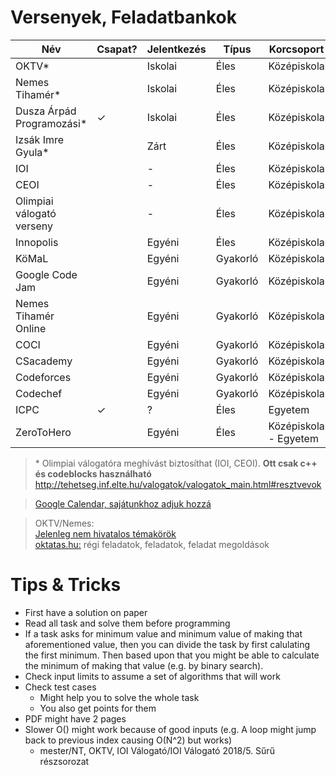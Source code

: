 # Versenyek, Feladatbankok
|            Név            | Csapat? | Jelentkezés |  Típus   |      Korcsoport       |                                                 Link                                                  |
| ------------------------- | ------- | ----------- | -------- | --------------------- | ----------------------------------------------------------------------------------------------------- |
| OKTV*                     |         | Iskolai     | Éles     | Középiskola           | [Link](https://www.oktatas.hu/kozneveles/tanulmanyi_versenyek/oktv_kereteben/aktualis_versenyidoszak) |
| Nemes Tihamér*            |         | Iskolai     | Éles     | Középiskola           | [Link](http://nemes.inf.elte.hu/)                                                                     |
| Dusza Árpád Programozási* | ✓       | Iskolai     | Éles     | Középiskola           | [Link](https://isze.hu/dusza-arpad-orszagos-programozoi-emlekverseny/)                                |
| Izsák Imre Gyula*         |         | Zárt        | Éles     | Középiskola           | [Link](http://www.zmgzeg.sulinet.hu/izsak/)                                                           |
| IOI                       |         | -           | Éles     | Középiskola           | [Link](https://ioinformatics.org/)                                                                    |
| CEOI                      |         | -           | Éles     | Középiskola           | [Link](http://ceoi.inf.elte.hu/)                                                                      |
| Olimpiai válogató verseny |         | -           | Éles     | Középiskola           | [Link](http://tehetseg.inf.elte.hu/valogatok/valogatok_main.html)                                     |
| Innopolis                 |         | Egyéni      | Éles     | Középiskola           | [Link](https://olymp.innopolis.ru/en/ooui/information/)                                               |
| KöMaL                     |         | Egyéni      | Gyakorló | Középiskola           | [Link](https://www.komal.hu/)                                                                         |
| Google Code Jam           |         | Egyéni      | Gyakorló | Középiskola           | [Link](https://codingcompetitions.withgoogle.com/codejam)                                             |
| Nemes Tihamér Online      |         | Egyéni      | Gyakorló | Középiskola           | [Link](http://tehetseg.inf.elte.hu/nemes-online/)                                                     |
| COCI                      |         | Egyéni      | Gyakorló | Középiskola           | [Link](http://hsin.hr/coci/)                                                                          |
| CSacademy                 |         | Egyéni      | Gyakorló | Középiskola           | [Link](https://csacademy.com/)                                                                        |
| Codeforces                |         | Egyéni      | Gyakorló | Középiskola           | [Link](https://codeforces.com/)                                                                       |
| Codechef                  |         | Egyéni      | Gyakorló | Középiskola           | [Link](https://www.codechef.com/)                                                                     |
| ICPC                      | ✓       | ?           | Éles     | Egyetem               | [Link](https://icpc.baylor.edu/)                                                                      |
| ZeroToHero                |         | Egyéni      | Éles     | Középiskola - Egyetem | [Link](http://www.zerotohero.hu/)                                                                     |
> \* Olimpiai válogatóra meghívást biztosíthat (IOI, CEOI). **Ott csak c++ és codeblocks használható**  
> http://tehetseg.inf.elte.hu/valogatok/valogatok_main.html#resztvevok  

> [Google Calendar, sajátunkhoz adjuk hozzá](https://calendar.google.com/calendar/embed?title=Tanulm%C3%A1nyi+versenyek&wkst=2&bgcolor=%23FFFFFF&src=ss881teo41uk82ir2g5p4bk6l0@group.calendar.google.com&color=%23182C57&src=rsd5iorkti3b2fuclehukn95s0@group.calendar.google.com&color=%23B1440E&src=omhgl1n9epdsefcu087cqouie0@group.calendar.google.com&color=%2342104A&src=hu.hungarian%23holiday@group.v.calendar.google.com&color=%23125A12&ctz=Europe/Budapest&hl=hu)

> OKTV/Nemes:  
> [Jelenleg nem hivatalos témakörök](https://github.com/niklaci/NT-Syllabus)  
> [oktatas.hu:](oktatas.hu) régi feladatok, feladatok, feladat megoldások  

# Tips & Tricks
- First have a solution on paper
- Read all task and solve them before programming
- If a task asks for minimum value and minimum value of making that aforementioned value, then you can divide the task by first calulating the first minimum. Then based upon that you might be able to calculate the minimum of making that value (e.g. by binary search).
- Check input limits to assume a set of algorithms that will work
- Check test cases
  - Might help you to solve the whole task
  - You also get points for them
- PDF might have 2 pages
- Slower O() might work because of good inputs (e.g. A loop might jump back to previous index causing O(N^2) but works)
  - mester/NT, OKTV, IOI Válogató/IOI Válogató 2018/5. Sűrű részsorozat
